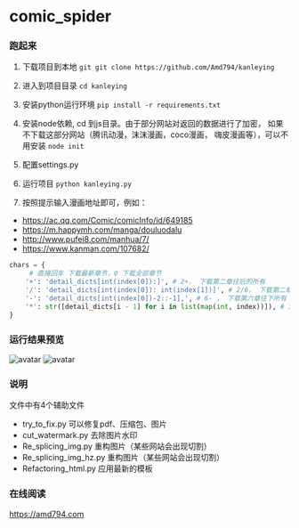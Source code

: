 # comic_spider
### 跑起来
1. 下载项目到本地
`git
git clone https://github.com/Amd794/kanleying   
`
   
2. 进入到项目目录
`
cd kanleying   
`
   
3. 安装python运行环境
`
pip install -r requirements.txt   
`
   
4. 安装node依赖, cd 到js目录。由于部分网站对返回的数据进行了加密，
   如果不下载这部分网站（腾讯动漫，沫沫漫画，coco漫画， 嗨皮漫画等），可以不用安装
`
node init   
`
   
5. 配置settings.py
   
6. 运行项目
`
python kanleying.py   
`
   
7. 按照提示输入漫画地址即可，例如：

- https://ac.qq.com/Comic/comicInfo/id/649185
- https://m.happymh.com/manga/douluodalu
- http://www.pufei8.com/manhua/7/
- https://www.kanman.com/107682/

```python
chars = {
     # 直接回车 下载最新章节，0 下载全部章节
    '+': 'detail_dicts[int(index[0]):]', # 2+， 下载第二章往后的所有
    '/': 'detail_dicts[int(index[0]): int(index[1])]', # 2/6， 下载第二章到第6章节
    '-': 'detail_dicts[int(index[0])-2::-1],', # 6- ， 下载第六章往下所有
    '*': str([detail_dicts[i - 1] for i in list(map(int, index))]), # 3*6*10 下载第三，第六，第九章节
}
```
### 运行结果预览
![avatar](https://image.amd794.com/17e1a5ff8b667bb1e1fb4d436670e6c1.png@blog)
![avatar](https://image.amd794.com/a75fd7ecea6f425b610e66321098d095.png@blog)
### 说明
文件中有4个辅助文件
- try_to_fix.py 可以修复pdf、压缩包、图片
- cut_watermark.py 去除图片水印
- Re_splicing_img.py 重构图片（某些网站会出现切割）
- Re_splicing_img_hz.py 重构图片（某些网站会出现切割）
- Refactoring_html.py 应用最新的模板

### 在线阅读
 https://amd794.com